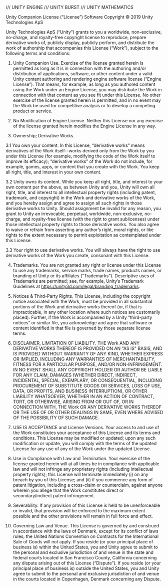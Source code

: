 /// UNITY ENGINE 
/// UNITY BURST
/// UNITY MATHEMATICS


Unity Companion License (“License”)
Software Copyright © 2019 Unity Technologies ApS 
 

Unity Technologies ApS (“Unity”) grants to you a worldwide, non-exclusive, no-charge, and royalty-free copyright license to reproduce, prepare derivative works of, publicly display, publicly perform, and distribute the work of authorship that accompanies this License (“Work”), subject to the following terms and conditions: 

1. Unity Companion Use. Exercise of the license granted herein is permitted as long as it is in connection with the  authoring and/or distribution of applications, software, or other content under a valid Unity content authoring and rendering engine software license (“Engine License”). That means, for example, as long as you authored content using the Work under an Engine License, you may distribute the Work in connection with that content as you see fit under this License. No other exercise of the license granted herein is permitted, and in no event may the Work be used for competitive analysis or to develop a competing product or service.

2. No Modification of Engine License. Neither this License nor any exercise of the license granted herein modifies the Engine License in any way.

3. Ownership; Derivative Works.

3.1 You own your content. In this License, “derivative works” means derivatives of the Work itself--works derived only from the Work by you under this License (for example, modifying the code of the Work itself to improve its efficacy); “derivative works” of the Work do not include, for example, games, apps, or content that you create with the Work. You keep all right, title, and interest in your own content.

3.2 Unity owns its content. While you keep all right, title, and interest to your own content per the above, as between Unity and you, Unity will own all right, title, and interest to all intellectual property rights (including patent, trademark, and copyright) in the Work and derivative works of the Work, and you hereby assign and agree to assign all such rights in those derivative works to Unity. Should assignment be invalid for any reason, you grant to Unity an irrevocable, perpetual, worldwide, non-exclusive, no-charge, and royalty-free license (with the right to grant sublicenses) under those intellectual property rights to those derivative works. You also agree to waive or refrain from asserting any author’s right, moral rights, or like rights to the extent necessary to permit exploitation as contemplated under this License.

3.3 Your right to use derivative works. You will always have the right to use derivative works of the Work you create, consonant with this License.

4. Trademarks. You are not granted any right or license under this License to use any trademarks, service marks, trade names, products names, or branding of Unity or its affiliates (“Trademarks”). Descriptive uses of Trademarks are permitted; see, for example, Unity’s Trademark Guidelines at https://unity3d.com/legal/branding_trademarks.

5. Notices & Third-Party Rights. This License, including the copyright notice associated with the Work, must be provided in all substantial portions of the Work and derivative works thereof (or, if that is impracticable, in any other location where such notices are customarily placed). Further, if the Work is accompanied by a Unity “third-party notices” or similar file, you acknowledge and agree that software or content identified in that file is governed by those separate license terms.

6. DISCLAIMER, LIMITATION OF LIABILITY. THE Work AND ANY DERIVATIVE WORKS THEREOF IS PROVIDED ON AN "AS IS" BASIS, AND IS PROVIDED WITHOUT WARRANTY OF ANY KIND, WHETHER EXPRESS OR IMPLIED, INCLUDING ANY WARRANTIES OF MERCHANTABILITY, FITNESS FOR A PARTICULAR PURPOSE, AND/OR NON-INFRINGEMENT. IN NO EVENT SHALL ANY COPYRIGHT HOLDER OR AUTHOR BE LIABLE FOR ANY CLAIM, DAMAGES (WHETHER DIRECT, INDIRECT, INCIDENTAL, SPECIAL, EXEMPLARY, OR CONSEQUENTIAL, INCLUDING PROCUREMENT OF SUBSTITUTE GOODS OR SERVICES, LOSS OF USE, DATA, OR PROFITS, AND BUSINESS INTERRUPTION), OR OTHER LIABILITY WHATSOEVER, WHETHER IN AN ACTION OF CONTRACT, TORT, OR OTHERWISE, ARISING FROM OR OUT OF, OR IN CONNECTION WITH, THE Work OR ANY DERIVATIVE WORKS THEREOF OR THE USE OF OR OTHER DEALINGS IN SAME, EVEN WHERE ADVISED OF THE POSSIBILITY OF SUCH DAMAGE.

7. USE IS ACCEPTANCE and License Versions. Your access to and use of the Work constitutes your acceptance of this License and its terms and conditions. This License may be modified or updated; upon any such modification or update, you will comply with the terms of the updated License for any use of any of the Work under the updated License.

8. Use in Compliance with Law and Termination. Your exercise of the license granted herein will at all times be in compliance with applicable law and will not infringe any proprietary rights (including intellectual property rights); this License will terminate immediately (i) on any breach by you of this License; and (ii) if you commence any form of patent litigation, including a cross-claim or counterclaim, against anyone wherein you allege that the Work constitutes direct or secondary/indirect patent infringement.

9. Severability. If any provision of this License is held to be unenforceable or invalid, that provision will be enforced to the maximum extent possible and the other provisions will remain in full force and effect.

10. Governing Law and Venue. This License is governed by and construed in accordance with the laws of Denmark, except for its conflict of laws rules; the United Nations Convention on Contracts for the International Sale of Goods will not apply. If you reside (or your principal place of business is) within the United States, you and Unity agree to submit to the personal and exclusive jurisdiction of and venue in the state and federal courts located in San Francisco County, California concerning any dispute arising out of this License (“Dispute”). If you reside (or your principal place of business is) outside the United States, you and Unity agree to submit to the personal and exclusive jurisdiction of and venue in the courts located in Copenhagen, Denmark concerning any Dispute.